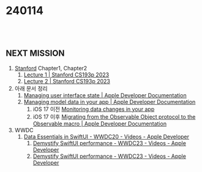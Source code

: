 # 240114

<br>
<br>

## NEXT MISSION
1. [Stanford](https://cs193p.sites.stanford.edu/2023) Chapter1, Chapter2
    1. [Lecture 1 | Stanford CS193p 2023](https://www.youtube.com/watch?v=n1qabtjZ_jg) 
    2. [Lecture 2 | Stanford CS193p 2023](https://www.youtube.com/watch?v=sXiD-2XrkKQ)
2. 아래 문서 정리
    1. [Managing user interface state | Apple Developer Documentation](https://developer.apple.com/documentation/swiftui/managing-user-interface-state#Overview) 
    2. [Managing model data in your app | Apple Developer Documentation](https://developer.apple.com/documentation/swiftui/managing-model-data-in-your-app) 
        1. iOS 17 이전 [Monitoring data changes in your app
](https://developer.apple.com/documentation/swiftui/monitoring-model-data-changes-in-your-app)
        2. iOS 17 이후 [Migrating from the Observable Object protocol to the Observable macro | Apple Developer Documentation](https://developer.apple.com/documentation/swiftui/migrating-from-the-observable-object-protocol-to-the-observable-macro)
3. WWDC
    1. [Data Essentials in SwiftUI - WWDC20 - Videos - Apple Developer](https://developer.apple.com/wwdc20/10040)
        1. [Demystify SwiftUI performance - WWDC23 - Videos - Apple Developer](https://developer.apple.com/videos/play/wwdc2021/10022/)
        2. [Demystify SwiftUI performance - WWDC23 - Videos - Apple Developer](https://developer.apple.com/wwdc23/10160)
